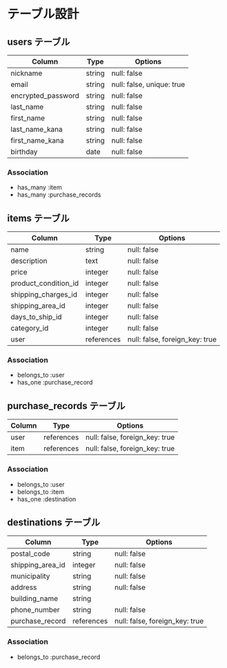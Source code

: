 # テーブル設計

## users テーブル

| Column   | Type   | Options     |
| -------- | ------ | ----------- |
| nickname    | string | null: false   |
| email | string | null: false, unique: true   |
| encrypted_password     | string | null: false   |
| last_name | string | null: false   |
| first_name | string | null: false   |
| last_name_kana | string | null: false   |
| first_name_kana | string | null: false   |
| birthday | date | null: false   |

### Association
- has_many :item
- has_many :purchase_records

## items テーブル

| Column | Type   | Options     |
| ------ | ------ | ----------- |
| name  | string | null: false   |
| description  | text | null: false   |
| price  | integer | null: false   |
| product_condition_id  | integer | null: false   |
| shipping_charges_id   | integer | null: false   |
| shipping_area_id   | integer | null: false   |
| days_to_ship_id    | integer | null: false   |
| category_id       | integer | null: false   |
| user  | references | null: false, foreign_key: true  |

### Association
- belongs_to :user
- has_one :purchase_record


## purchase_records テーブル

| Column | Type   | Options     |
| ------ | ---------- | ------- |
| user  | references   | null: false, foreign_key: true      |
| item  | references   | null: false, foreign_key: true       |

### Association
- belongs_to :user
- belongs_to :item
- has_one :destination


## destinations テーブル

| Column | Type   | Options     |
| ------ | ------ | ----------- |
| postal_code  | string | null: false   |
| shipping_area_id  | integer | null: false   |
| municipality  | string | null: false   |
| address  | string | null: false   |
| building_name  | string |    |
| phone_number  | string | null: false   |
| purchase_record  | references   | null: false, foreign_key: true      |


### Association
- belongs_to :purchase_record